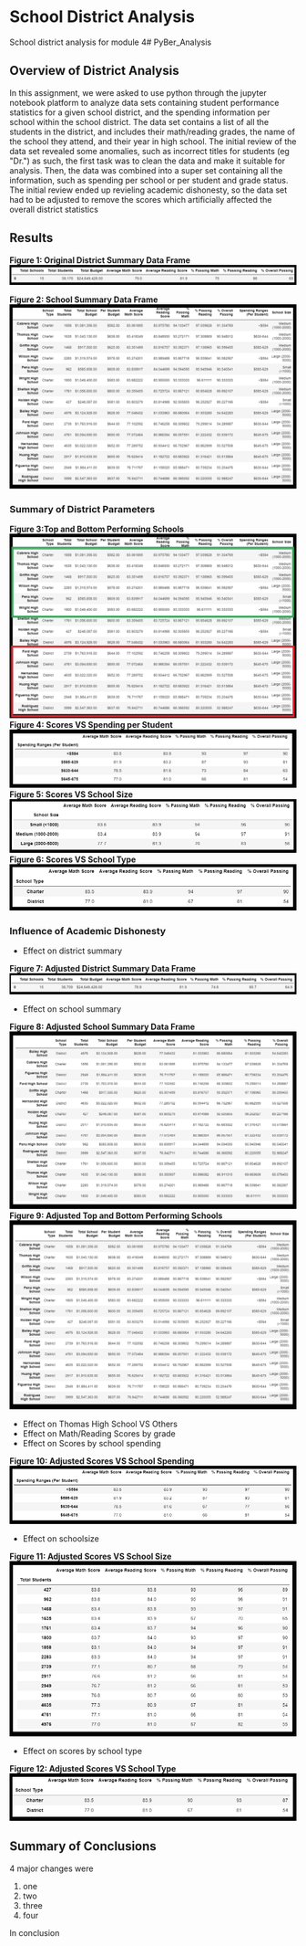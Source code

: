 # School District Analysis
School district analysis for module 4# PyBer_Analysis
## **Overview of District Analysis**
In this assignment, we were asked to use python through the jupyter notebook platform to analyze data sets containing student performance statistics for a given school district, and the spending information per school within the school district. The data set contains a list of all the students in the district, and includes their math/reading grades, the name of the school they attend, and their year in high school. The initial review of the data set revealed some anomalies, such as incorrect titles for students (eg "Dr.") as such, the first task was to clean the data and make it suitable for analysis. Then, the data was combined into a super set containing all the information, such as spending per school or per student and grade status. The initial review ended up revieling academic dishonesty, so the data set had to be adjusted to remove the scores which artificially affected the overall district statistics
## **Results**
**Figure 1: Original District Summary Data Frame**
![alt text](https://github.com/aamotz001/School_District_Analysis/blob/main/Images_for_Analysis/F1_Original%20Dist_Summary.png)

**Figure 2: School Summary Data Frame**
![alt text](https://github.com/aamotz001/School_District_Analysis/blob/main/Images_for_Analysis/F2_Original%20School_Summary.png)

### Summary of District Parameters

**Figure 3:Top and Bottom Performing Schools**
![alt text](https://github.com/aamotz001/School_District_Analysis/blob/main/Images_for_Analysis/F3_Top_Bottom_Schools.png)
**Figure 4: Scores VS Spending per Student**
![alt text](https://github.com/aamotz001/School_District_Analysis/blob/main/Images_for_Analysis/F4_Scores_V_Spending.png)
**Figure 5: Scores VS School Size**
![alt text](https://github.com/aamotz001/School_District_Analysis/blob/main/Images_for_Analysis/F5_Scores_V_Size.png)
**Figure 6: Scores VS School Type**
![alt text](https://github.com/aamotz001/School_District_Analysis/blob/main/Images_for_Analysis/F6_Scores_V_Type.png)
### Influence of Academic Dishonesty

- Effect on district summary

**Figure 7: Adjusted District Summary Data Frame**
![alt text](https://github.com/aamotz001/School_District_Analysis/blob/main/Images_for_Analysis/F7_Adjusted_Dist_Summary.png)

- Effect on school summary

**Figure 8: Adjusted School Summary Data Frame**
![alt text](https://github.com/aamotz001/School_District_Analysis/blob/main/Images_for_Analysis/F8_Adjusted_School_Summary.png)
**Figure 9: Adjusted Top and Bottom Performing Schools**
![alt text](https://github.com/aamotz001/School_District_Analysis/blob/main/Images_for_Analysis/F9_Adjusted_Top_Bottom_Inc_9.png)

- Effect on Thomas High School VS Others
- Effect on Math/Reading Scores by grade
- Effect on Scores by school spending

**Figure 10: Adjusted Scores VS School Spending**
![alt text](https://github.com/aamotz001/School_District_Analysis/blob/main/Images_for_Analysis/F10_Adjusted_Scores_V_Spending.png)
- Effect on schoolsize

**Figure 11: Adjusted Scores VS School Size**
![alt text](https://github.com/aamotz001/School_District_Analysis/blob/main/Images_for_Analysis/F11_Adjusted_Scores_V_Size.png)

- Effect on scores by school type

**Figure 12: Adjusted Scores VS School Type**
![alt text](https://github.com/aamotz001/School_District_Analysis/blob/main/Images_for_Analysis/F12_Adjusted_Scores_V_Type.png)
## Summary of Conclusions
4 major changes were
1. one
2. two
3. three
4. four

In conclusion
